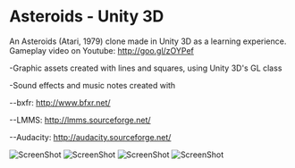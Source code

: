 Asteroids - Unity 3D
=================

An Asteroids (Atari, 1979) clone made in Unity 3D as a learning experience.
Gameplay video on Youtube: http://goo.gl/zOYPef

-Graphic assets created with lines and squares, using Unity 3D's GL class

-Sound effects and music notes created with 

--bxfr: http://www.bfxr.net/

--LMMS: http://lmms.sourceforge.net/

--Audacity: http://audacity.sourceforge.net/

![ScreenShot](https://raw.github.com/vitorshade/asteroids-unity3d/master/screenshots/image1.png "Main Menu")
![ScreenShot](https://raw.github.com/vitorshade/asteroids-unity3d/master/screenshots/image2.png "In Game")
![ScreenShot](https://raw.github.com/vitorshade/asteroids-unity3d/master/screenshots/image3.png "In Game 2")
![ScreenShot](https://raw.github.com/vitorshade/asteroids-unity3d/master/screenshots/image4.png "High Scores")


